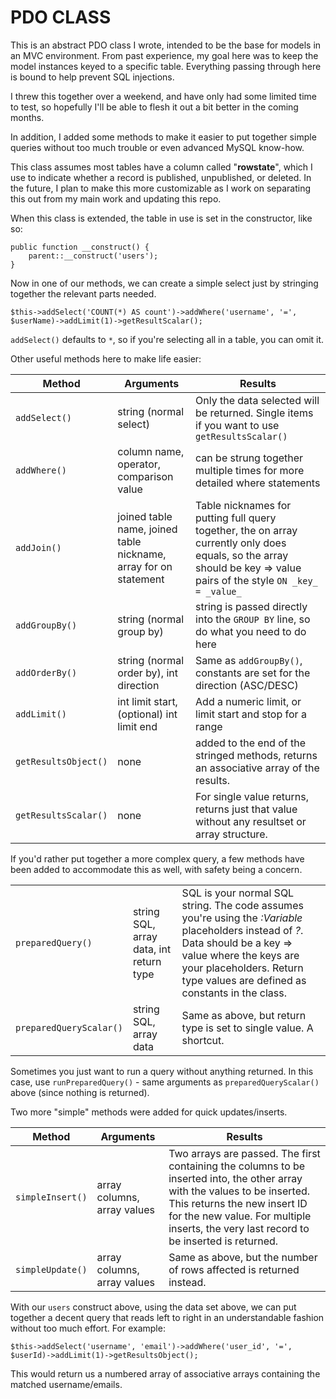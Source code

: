 # PDO CLASS

This is an abstract PDO class I wrote, intended to be the base for models in an MVC environment.
From past experience, my goal here was to keep the model instances keyed to a specific table. Everything
passing through here is bound to help prevent SQL injections.

I threw this together over a weekend, and have only had some limited time to test, so hopefully I'll be able to flesh it out a bit better in the coming months.

In addition, I added some methods to make it easier to put together simple queries without
too much trouble or even advanced MySQL know-how.

This class assumes most tables have a column called "**rowstate**", which I use to indicate whether a record is published, unpublished, or deleted.
In the future, I plan to make this more customizable as I work on separating this out from my main work and updating this repo.

When this class is extended, the table in use is set in the constructor, like so:

```
public function __construct() {
    parent::__construct('users');
}
```

Now in one of our methods, we can create a simple select just by stringing together the relevant parts needed.

`$this->addSelect('COUNT(*) AS count')->addWhere('username', '=', $userName)->addLimit(1)->getResultScalar();`

`addSelect()` defaults to `*`, so if you're selecting all in a table, you can omit it.

Other useful methods here to make life easier:

| Method         | Arguments    | Results      |
| -------------- | ------------ | ------------ |
| `addSelect()`  | string (normal select) | Only the data selected will be returned. Single items if you want to use `getResultsScalar()` |
| `addWhere()` | column name, operator, comparison value | can be strung together multiple times for more detailed where statements |
| `addJoin()` | joined table name, joined table nickname, array for on statement | Table nicknames for putting full query together, the on array currently only does equals, so the array should be key => value pairs of the style `ON _key_ = _value_` |
| `addGroupBy()` | string (normal group by) | string is passed directly into the `GROUP BY` line, so do what you need to do here |
| `addOrderBy()` | string (normal order by), int direction | Same as `addGroupBy()`, constants are set for the direction (ASC/DESC) |
| `addLimit()` | int limit start, (optional) int limit end | Add a numeric limit, or limit start and stop for a range |
| `getResultsObject()` | none | added to the end of the stringed methods, returns an associative array of the results. |
| `getResultsScalar()` | none | For single value returns, returns just that value without any resultset or array structure. |

If you'd rather put together a more complex query, a few methods have been added to accommodate this as well, with safety being a concern.

|                 |                                           |                                  |
| --------------- | ----------------------------------------- | ---------------------------------|
| `preparedQuery()` | string SQL, array data, int return type | SQL is your normal SQL string. The code assumes you're using the _:Variable_ placeholders instead of _?_. Data should be a key => value where the keys are your placeholders. Return type values are defined as constants in the class.  |
| `preparedQueryScalar()` | string SQL, array data | Same as above, but return type is set to single value. A shortcut. |


Sometimes you just want to run a query without anything returned. In this case, use `runPreparedQuery()` - same arguments as `preparedQueryScalar()` above (since nothing is returned).

Two more "simple" methods were added for quick updates/inserts.

| Method         | Arguments    | Results      |
| -------------- | ------------ | ------------ |
| `simpleInsert()` | array columns, array values | Two arrays are passed. The first containing the columns to be inserted into, the other array with the values to be inserted. This returns the new insert ID for the new value. For multiple inserts, the very last record to be inserted is returned. |
| `simpleUpdate()` | array columns, array values | Same as above, but the number of rows affected is returned instead. |

With our `users` construct above, using the data set above, we can put together a decent query that reads left to right in an understandable fashion without too much effort.
For example:

`$this->addSelect('username', 'email')->addWhere('user_id', '=', $userId)->addLimit(1)->getResultsObject();`

This would return us a numbered array of associative arrays containing the matched username/emails.
